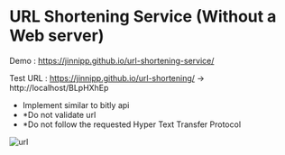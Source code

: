 # URL Shortening Service (Without a Web server)


Demo : https://jinnipp.github.io/url-shortening-service/


Test URL : https://jinnipp.github.io/url-shortening/ -> http://localhost/BLpHXhEp


- Implement similar to bitly api
- *Do not validate url
- *Do not follow the requested Hyper Text Transfer Protocol

![url](https://user-images.githubusercontent.com/58936727/118755338-a9a0cd80-b8a3-11eb-9607-41ceb4e1c7f0.png)
